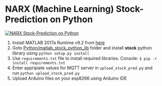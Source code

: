 # NARX (Machine Learning) Stock-Prediction on Python

[![NARX Stock-Prediction on Python](https://img.youtube.com/vi/nUPW4RPoPpg/0.jpg)](https://www.youtube.com/watch?v=nUPW4RPoPpg)

1. Install MATLAB 2017a Runtime v9.2 from [here](https://www.mathworks.com/products/compiler/matlab-runtime.html)
2. Goto [Python/matlab_stock_python_lib](https://github.com/debsahu/StockPredictionPython/tree/master/Python/matlab_stock_python_lib) folder and install **stock** python library using `python setup.py install`
3. Use `requirements.txt` file to install required libraries. Console: `$ pip -r install requirements.txt`
4. Enter appripiate values for MQTT server in `upload_stock_pred.py` and run `python upload_stock_pred.py`
5. Upload Arduino files on your esp8266 using Arduino IDE

